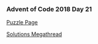 ### Advent of Code 2018 Day 21

[Puzzle Page](https://adventofcode.com/2018/day/21)

[Solutions Megathread](https://www.reddit.com/r/adventofcode/comments/a86jgt/2018_day_21_solutions/)
